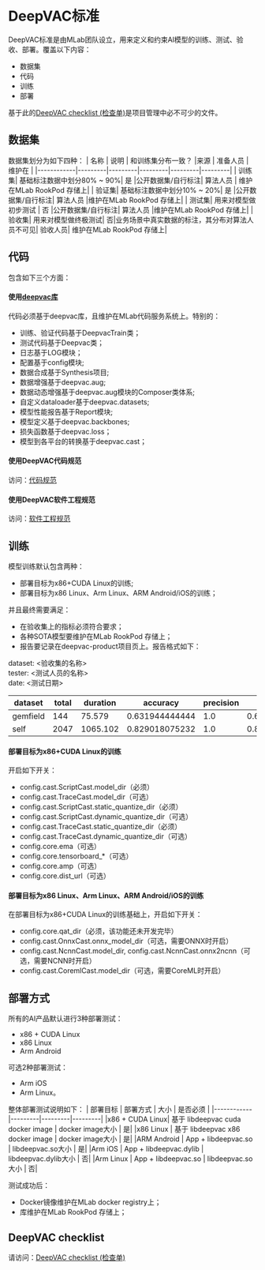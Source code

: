 # DeepVAC标准
DeepVAC标准是由MLab团队设立，用来定义和约束AI模型的训练、测试、验收、部署。覆盖以下内容：
- 数据集
- 代码
- 训练
- 部署

基于此的[DeepVAC checklist (检查单)](./deepvac_checklist.md)是项目管理中必不可少的文件。

## 数据集
数据集划分为如下四种：
|  名称      |  说明   | 和训练集分布一致？  |来源 | 准备人员 | 维护在 |
|------------|---------|---------|---------|---------|---------|
| 训练集| 基础标注数据中划分80% ~ 90%| 是 |公开数据集/自行标注| 算法人员 | 维护在MLab RookPod 存储上|
| 验证集| 基础标注数据中划分10% ~ 20%| 是 |公开数据集/自行标注| 算法人员 |维护在MLab RookPod 存储上|
| 测试集| 用来对模型做初步测试   | 否 |公开数据集/自行标注| 算法人员 |维护在MLab RookPod 存储上|
| 验收集| 用来对模型做终极测试| 否|业务场景中真实数据的标注，其分布对算法人员不可见| 验收人员| 维护在MLab RookPod 存储上|

## 代码
包含如下三个方面：
#### 使用[deepvac库](./lib.md)
代码必须基于deepvac库，且维护在MLab代码服务系统上。特别的：
- 训练、验证代码基于DeepvacTrain类；
- 测试代码基于Deepvac类；
- 日志基于LOG模块；
- 配置基于config模块;
- 数据合成基于Synthesis项目;
- 数据增强基于deepvac.aug;
- 数据动态增强基于deepvac.aug模块的Composer类体系;
- 自定义dataloader基于deepvac.datasets;
- 模型性能报告基于Report模块;
- 模型定义基于deepvac.backbones;
- 损失函数基于deepvac.loss；
- 模型到各平台的转换基于deepvac.cast；

#### 使用DeepVAC代码规范
访问：[代码规范](./code_standard.md)

#### 使用DeepVAC软件工程规范
访问：[软件工程规范](./arch.md)


## 训练
模型训练默认包含两种：
- 部署目标为x86+CUDA Linux的训练;
- 部署目标为x86 Linux、Arm Linux、ARM Android/iOS的训练；

并且最终需要满足：
- 在验收集上的指标必须符合要求；
- 各种SOTA模型要维护在MLab RookPod 存储上；
- 报告要记录在deepvac-product项目页上。报告格式如下： 

dataset: <验收集的名称>  
tester: <测试人员的名称>  
date: <测试日期>

|dataset|total|duration|accuracy|precision|recall|miss|error|
|--|--|--|--|--|--|--|--|
|gemfield|144|75.579|0.631944444444|1.0|0.631944444444|0.118055555556|0.368055555556|
|self|2047|1065.102|0.829018075232|1.0|0.829018075232|0.0229604298974|0.170981924768|

#### 部署目标为x86+CUDA Linux的训练
开启如下开关：
- config.cast.ScriptCast.model_dir（必须）
- config.cast.TraceCast.model_dir（可选）
- config.cast.ScriptCast.static_quantize_dir（必须）
- config.cast.ScriptCast.dynamic_quantize_dir（可选）
- config.cast.TraceCast.static_quantize_dir（必须）
- config.cast.TraceCast.dynamic_quantize_dir（可选）
- config.core.ema（可选）
- config.core.tensorboard_*（可选）
- config.core.amp（可选）
- config.core.dist_url（可选）


#### 部署目标为x86 Linux、Arm Linux、ARM Android/iOS的训练
在部署目标为x86+CUDA Linux的训练基础上，开启如下开关：
- config.core.qat_dir（必须，该功能还未开发完毕）
- config.cast.OnnxCast.onnx_model_dir（可选，需要ONNX时开启）
- config.cast.NcnnCast.model_dir, config.cast.NcnnCast.onnx2ncnn（可选，需要NCNN时开启）
- config.cast.CoremlCast.model_dir（可选，需要CoreML时开启）

## 部署方式
所有的AI产品默认进行3种部署测试：
- x86 + CUDA Linux
- x86 Linux
- Arm Android

可选2种部署测试：
- Arm iOS
- Arm Linux。

整体部署测试说明如下：
|  部署目标  | 部署方式 | 大小 | 是否必须   | 
|------------|---------|---------|---------|
|x86 + CUDA Linux| 基于 libdeepvac cuda docker image | docker image大小 | 是|
|x86 Linux   | 基于 libdeepvac x86 docker image | docker image大小 | 是|
|ARM Android | App + libdeepvac.so | libdeepvac.so大小 | 是|
|Arm iOS     | App + libdeepvac.dylib | libdeepvac.dylib大小 | 否|
|Arm Linux   | App + libdeepvac.so | libdeepvac.so大小 | 否|

测试成功后：
- Docker镜像维护在MLab docker registry上；
- 库维护在MLab RookPod 存储上；

## DeepVAC checklist
请访问：[DeepVAC checklist (检查单)](./deepvac_checklist.md)

